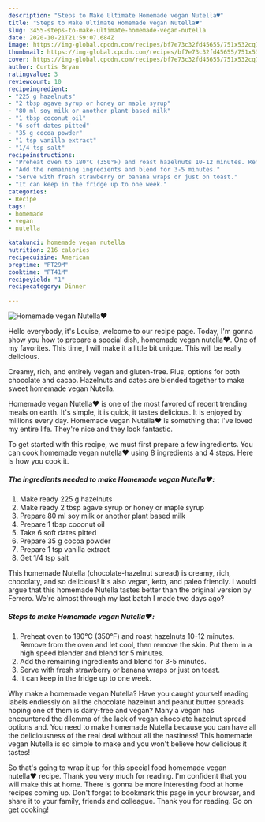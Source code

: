 ```yaml
---
description: "Steps to Make Ultimate Homemade vegan Nutella♥️"
title: "Steps to Make Ultimate Homemade vegan Nutella♥️"
slug: 3455-steps-to-make-ultimate-homemade-vegan-nutella
date: 2020-10-21T21:59:07.684Z
image: https://img-global.cpcdn.com/recipes/bf7e73c32fd45655/751x532cq70/homemade-vegan-nutella♥️-recipe-main-photo.jpg
thumbnail: https://img-global.cpcdn.com/recipes/bf7e73c32fd45655/751x532cq70/homemade-vegan-nutella♥️-recipe-main-photo.jpg
cover: https://img-global.cpcdn.com/recipes/bf7e73c32fd45655/751x532cq70/homemade-vegan-nutella♥️-recipe-main-photo.jpg
author: Curtis Bryan
ratingvalue: 3
reviewcount: 10
recipeingredient:
- "225 g hazelnuts"
- "2 tbsp agave syrup or honey or maple syrup"
- "80 ml soy milk or another plant based milk"
- "1 tbsp coconut oil"
- "6 soft dates pitted"
- "35 g cocoa powder"
- "1 tsp vanilla extract"
- "1/4 tsp salt"
recipeinstructions:
- "Preheat oven to 180°C (350°F) and roast hazelnuts 10-12 minutes. Remove from the oven and let cool, then remove the skin. Put them in a high speed blender and blend for 5 minutes."
- "Add the remaining ingredients and blend for 3-5 minutes."
- "Serve with fresh strawberry or banana wraps or just on toast."
- "It can keep in the fridge up to one week."
categories:
- Recipe
tags:
- homemade
- vegan
- nutella

katakunci: homemade vegan nutella 
nutrition: 216 calories
recipecuisine: American
preptime: "PT29M"
cooktime: "PT41M"
recipeyield: "1"
recipecategory: Dinner

---
```



![Homemade vegan Nutella♥️](https://img-global.cpcdn.com/recipes/bf7e73c32fd45655/751x532cq70/homemade-vegan-nutella♥️-recipe-main-photo.jpg)

Hello everybody, it's Louise, welcome to our recipe page. Today, I'm gonna show you how to prepare a special dish, homemade vegan nutella♥️. One of my favorites. This time, I will make it a little bit unique. This will be really delicious.

Creamy, rich, and entirely vegan and gluten-free. Plus, options for both chocolate and cacao. Hazelnuts and dates are blended together to make sweet homemade vegan Nutella.

Homemade vegan Nutella♥️ is one of the most favored of recent trending meals on earth. It's simple, it is quick, it tastes delicious. It is enjoyed by millions every day. Homemade vegan Nutella♥️ is something that I've loved my entire life. They're nice and they look fantastic.


To get started with this recipe, we must first prepare a few ingredients. You can cook homemade vegan nutella♥️ using 8 ingredients and 4 steps. Here is how you cook it.

<!--inarticleads1-->

##### The ingredients needed to make Homemade vegan Nutella♥️:

1. Make ready 225 g hazelnuts
1. Make ready 2 tbsp agave syrup or honey or maple syrup
1. Prepare 80 ml soy milk or another plant based milk
1. Prepare 1 tbsp coconut oil
1. Take 6 soft dates pitted
1. Prepare 35 g cocoa powder
1. Prepare 1 tsp vanilla extract
1. Get 1/4 tsp salt


This homemade Nutella (chocolate-hazelnut spread) is creamy, rich, chocolaty, and so delicious! It&#39;s also vegan, keto, and paleo friendly. I would argue that this homemade Nutella tastes better than the original version by Ferrero. We&#39;re almost through my last batch I made two days ago? 

<!--inarticleads2-->

##### Steps to make Homemade vegan Nutella♥️:

1. Preheat oven to 180°C (350°F) and roast hazelnuts 10-12 minutes. Remove from the oven and let cool, then remove the skin. Put them in a high speed blender and blend for 5 minutes.
1. Add the remaining ingredients and blend for 3-5 minutes.
1. Serve with fresh strawberry or banana wraps or just on toast.
1. It can keep in the fridge up to one week.


Why make a homemade vegan Nutella? Have you caught yourself reading labels endlessly on all the chocolate hazelnut and peanut butter spreads hoping one of them is dairy-free and vegan? Many a vegan has encountered the dilemma of the lack of vegan chocolate hazelnut spread options and. You need to make homemade Nutella because you can have all the deliciousness of the real deal without all the nastiness! This homemade vegan Nutella is so simple to make and you won&#39;t believe how delicious it tastes! 

So that's going to wrap it up for this special food homemade vegan nutella♥️ recipe. Thank you very much for reading. I'm confident that you will make this at home. There is gonna be more interesting food at home recipes coming up. Don't forget to bookmark this page in your browser, and share it to your family, friends and colleague. Thank you for reading. Go on get cooking!
